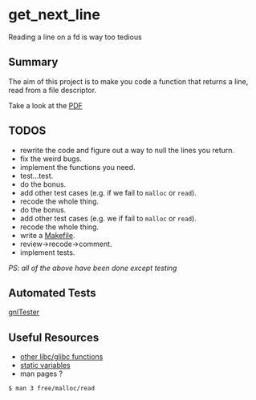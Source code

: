 # get_next_line
Reading a line on a fd is way too tedious

## Summary
The aim of this project is to make you code a function that returns a line, read from a file descriptor.

Take a look at the [PDF](https://github.com/brkncookie/get_next_line/raw/bain4main/en.subject_8.pdf)

## TODOS

- rewrite the code and figure out a way to null the lines you return.
- fix the weird bugs.
- implement the functions you need.
- test...test.
- do the bonus.
- add other test cases (e.g. if we fail to `malloc` or `read`).
- recode the whole thing.
- do the bonus.
- add other test cases (e.g. we if fail to `malloc` or `read`).
- recode the whole thing.
- write a [Makefile](https://www.gnu.org/software/make/manual/make.html).
- review->recode->comment.
- implement tests.


*PS: all of the above have been done except testing*

## Automated Tests

[gnlTester](https://github.com/Tripouille/gnlTester)

## Useful Resources

- [other libc/glibc functions](https://code.woboq.org/)
- [static variables](https://en.wikipedia.org/wiki/Static_variable)
- man pages ?
```shell
$ man 3 free/malloc/read
```
